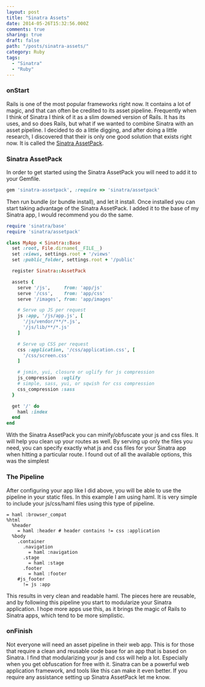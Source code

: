 ```yaml
---
layout: post
title: "Sinatra Assets"
date: 2014-05-26T15:32:56.000Z
comments: true
sharing: true
draft: false
path: "/posts/sinatra-assets/"
category: Ruby
tags:
  - "Sinatra"
  - "Ruby"
---
```


### onStart
Rails is one of the most popular frameworks right now. It contains a lot of magic, and that can often be credited to its asset pipeline. Frequently when I think of Sinatra I think of it as a slim downed version of Rails. It has its uses, and so does Rails, but what if we wanted to combine Sinatra with an asset pipeline. I decided to do a little digging, and after doing a little research, I discovered that their is only one good solution that exists right now. It is called the [Sinatra AssetPack](https://github.com/rstacruz/sinatra-assetpack).

### Sinatra AssetPack
In order to get started using the Sinatra AssetPack you will need to add it to your Gemfile.

```ruby Gemfile
gem 'sinatra-assetpack', :require => 'sinatra/assetpack'
```

Then run bundle (or bundle install), and let it install. Once installed you can start taking advantage of the Sinatra AssetPack. I added it to the base of my Sinatra app, I would recommend you do the same.

```ruby Base
require 'sinatra/base'
require 'sinatra/assetpack'

class MyApp < Sinatra::Base
  set :root, File.dirname(__FILE__)
  set :views, settings.root + '/views'
  set :public_folder, settings.root + '/public'

  register Sinatra::AssetPack

  assets {
    serve '/js',     from: 'app/js'
    serve '/css',    from: 'app/css'
    serve '/images', from: 'app/images'

    # Serve up JS per request
    js :app, '/js/app.js', [
      '/js/vendor/**/*.js',
      '/js/lib/**/*.js'
    ]

    # Serve up CSS per request
    css :application, '/css/application.css', [
      '/css/screen.css'
    ]

    # jsmin, yui, closure or uglify for js compression
    js_compression  :uglify
    # simple, sass, yui, or sqwish for css compression
    css_compression :sass
  }

  get '/' do
    haml :index
  end
end
```

With the Sinatra AssetPack you can minify/obfuscate your js and css files. It will help you clean up your routes as well. By serving up only the files you need, you can specify exactly what js and css files for your Sinatra app when hitting a particular route. I found out of all the available options, this was the simplest


### The Pipeline
After configuring your app like I did above, you will be able to use the pipeline in your static files. In this example I am using haml. It is very simple to include your js/css/haml files using this type of pipeline.

```haml Index
= haml :browser_compat
%html
  %header
    = haml :header # header contains != css :application
  %body
    .container
      .navigation
        = haml :navigation
      .stage
        = haml :stage
      .footer
        = haml :footer
    #js_footer
      != js :app
```

This results in very clean and readable haml. The pieces here are reusable, and by following this pipeline you start to modularize your Sinatra application. I hope more apps use this, as it brings the magic of Rails to Sinatra apps, which tend to be more simplistic.

### onFinish
Not everyone will need an asset pipeline in their web app. This is for those that require a clean and reusable code base for an app that is based on Sinatra. I find that modularizing your js and css will help a lot. Especially when you get obfuscation for free with it. Sinatra can be a powerful web application framework, and tools like this can make it even better. If you require any assistance setting up Sinatra AssetPack let me know.
